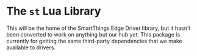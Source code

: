 # The `st` Lua Library

This will be the home of the SmartThings Edge Driver library, but it hasn't been
converted to work on anything but our hub yet. This package is currently for
getting the same third-party dependencies that we make available to drivers.
